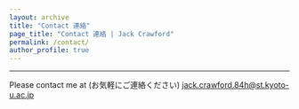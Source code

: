 ```yaml
---
layout: archive
title: "Contact 連絡"
page_title: "Contact 連絡 | Jack Crawford"
permalink: /contact/
author_profile: true
---
```


---

Please contact me at (お気軽にご連絡ください) <a href="mailto:jack.crawford.84h@st.kyoto-u.ac.jp">jack.crawford.84h@st.kyoto-u.ac.jp</a>
